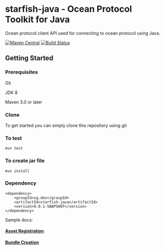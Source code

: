 # starfish-java - Ocean Protocol Toolkit for Java

Ocean protocol client API used for connecting to ocean protocol using Java.

[![Maven Central](https://img.shields.io/maven-central/v/sg.dex/starfish-java.svg?label=Maven%20Central)](https://search.maven.org/search?q=g:%22sg.dex%22%20AND%20a:%22starfish-java%22) [![Build Status](https://travis-ci.com/DEX-Company/starfish-java.svg?branch=develop)](https://travis-ci.com/DEX-Company/starfish-java)

## Getting Started

### Prerequisites

Git 

JDK 8

Maven 3.0 or later

### Clone
To get started you can simply clone this repository using git

### To test

```
mvn test
```
### To create jar file

```
mvn install

```
### Dependency
```
<dependency>
	<groupId>sg.dex</groupId>
	<artifactId>starfish-java</artifactId>
	<version>0.0.1-SNAPSHOT</version>
</dependency>

```
Sample docs:
#### [Asset Registration](src/test/resources/examples/registerAsset.md)
#### [Bundle Creation](src/test/resources/examples/BundleCreation.md)

